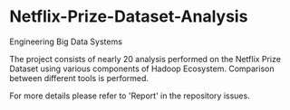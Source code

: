 # Netflix-Prize-Dataset-Analysis
Engineering Big Data Systems

The project consists of nearly 20 analysis performed on the Netflix Prize Dataset using various components of Hadoop Ecosystem.
Comparison between different tools is performed. 

For more details please refer to 'Report' in the repository issues.

